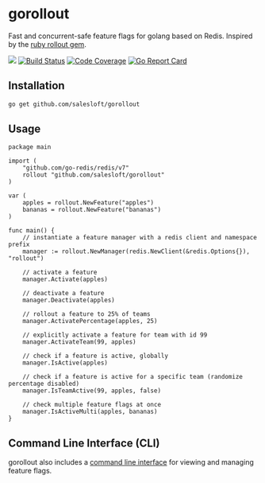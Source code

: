 # gorollout
Fast and concurrent-safe feature flags for golang based on Redis. Inspired by the [ruby rollout gem](https://github.com/fetlife/rollout).

[![](https://godoc.org/github.com/salesloft/gorollout?status.svg)](http://godoc.org/github.com/salesloft/gorollout)
[![Build Status](https://github.com/SalesLoft/gorollout/workflows/Go/badge.svg)](https://github.com/SalesLoft/gorollout/actions)
[![Code Coverage](https://codecov.io/gh/salesloft/gorollout/branch/master/graph/badge.svg)](https://codecov.io/gh/salesloft/gorollout)
[![Go Report Card](https://goreportcard.com/badge/github.com/salesloft/gorollout)](https://goreportcard.com/report/github.com/salesloft/gorollout)

## Installation

```bash
go get github.com/salesloft/gorollout
```

## Usage

```golang
package main

import (
    "github.com/go-redis/redis/v7"
    rollout "github.com/salesloft/gorollout"
)

var (
    apples = rollout.NewFeature("apples")
    bananas = rollout.NewFeature("bananas")
)

func main() {
    // instantiate a feature manager with a redis client and namespace prefix
    manager := rollout.NewManager(redis.NewClient(&redis.Options{}), "rollout")

    // activate a feature
    manager.Activate(apples)

    // deactivate a feature
    manager.Deactivate(apples)

    // rollout a feature to 25% of teams
    manager.ActivatePercentage(apples, 25)

    // explicitly activate a feature for team with id 99
    manager.ActivateTeam(99, apples)

    // check if a feature is active, globally
    manager.IsActive(apples)

    // check if a feature is active for a specific team (randomize percentage disabled)
    manager.IsTeamActive(99, apples, false)

    // check multiple feature flags at once
    manager.IsActiveMulti(apples, bananas)
}
```

## Command Line Interface (CLI)

gorollout also includes a [command line interface](cmd/rollout/README.md) for viewing and managing feature flags.
